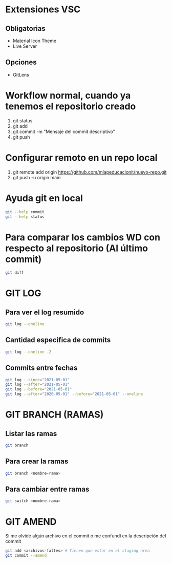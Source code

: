 # Extensiones VSC

## Obligatorias
* Material Icon Theme
* Live Server

## Opciones
* GitLens

# Workflow normal, cuando ya tenemos el repositorio creado

1. git status
2. git add <nombre-archivo>
3. git commit -m "Mensaje del commit descriptivo"
4. git push

# Configurar remoto en un repo local

1. git remote add origin https://github.com/mlapeducacionit/nuevo-repo.git
2. git push -u origin main

# Ayuda git en local

```sh
git --help commit
git --help status
```

# Para comparar los cambios WD con respecto al repositorio (Al último commit)

```sh
git diff
```

# GIT LOG

## Para ver el log resumido

```sh
git log --oneline
```

## Cantidad especifica de commits
```sh
git log --oneline -2
```

## Commits entre fechas

```sh
git log --since="2021-05-01"
git log --after="2021-05-01"
git log --before="2021-05-01"
git log --after="2020-05-01" --before="2021-05-01" --oneline
```

# GIT BRANCH (RAMAS)

## Listar las ramas

```sh
git branch
```

## Para crear la ramas

```sh
git branch <nombre-rama>
```

## Para cambiar entre ramas

```sh
git switch <nombre-rama>
```

# GIT AMEND 
Si me olvidé algún archivo en el commit o me confundí en la descripción del commit

```sh
git add <archivos-faltes> # Tienen que estar en el staging area
git commit --amend 
```